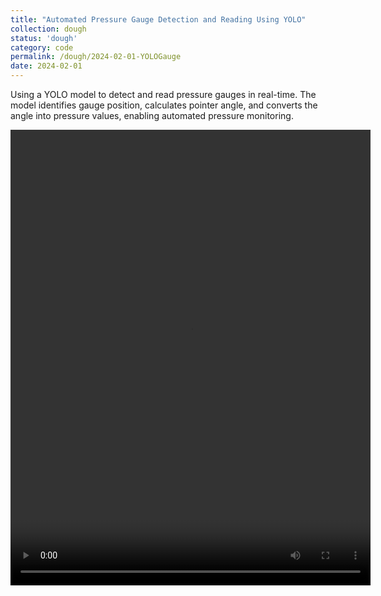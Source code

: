```yaml
---
title: "Automated Pressure Gauge Detection and Reading Using YOLO"
collection: dough
status: 'dough'
category: code
permalink: /dough/2024-02-01-YOLOGauge
date: 2024-02-01
---
```


Using a YOLO model to detect and read pressure gauges in real-time. The model identifies gauge position, calculates pointer angle, and converts the angle into pressure values, enabling automated pressure monitoring.

<video src="../images/gaugedet.mp4" controls="controls" width="576" height="729"> </video>